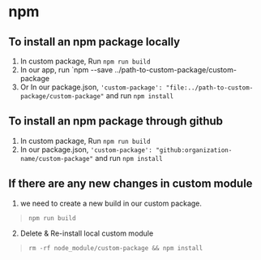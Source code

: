 # npm

## To install an npm package locally

1. In custom package, Run `npm run build`  
2. In our app, run `npm --save ../path-to-custom-package/custom-package  
3. Or In our package.json, `'custom-package': "file:../path-to-custom-package/custom-package"` and run `npm install`

## To install an npm package through github  

1. In custom package, Run `npm run build`
2. In our package.json, `'custom-package': "github:organization-name/custom-package"` and run `npm install`

## If there are any new changes in custom module

1. we need to create a new build in our custom package.

> `npm run build`

2. Delete & Re-install local custom module

> `rm -rf node_module/custom-package && npm install`
